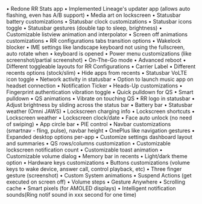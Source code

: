  • Redone RR Stats app
 • Implemented Lineage's updater app (allows auto flashing, even has A/B support)
 • Media art on lockscreen
 • Statusbar battery customizations
 • Statusbar clock customizations
 • Statusbar icons toggle
 • Statusbar gestures (double tap to sleep, brightness)
 • Customizable listview animation and interpolator
 • Screen off animations customizations
 • RR configurations tabs transition options
 • Wakelock blocker
 • IME settings like landscape keyboard not using the fullscreen, auto rotate when
 • keyboard is opened
 • Power menu customizations (like screenshot/partial screenshot)
 • On-The-Go mode
 • Advanced reboot
 • Different toggleable layouts for RR Configurations
 • Carrier Label
 • Different recents options (stock/slim)
 • Hide apps from recents
 • Statusbar VoLTE icon toggle
 • Network activity in statusbar
 • Option to launch music app on headset connection
 • Notification Ticker
 • Heads-Up customizations
 • Fingerprint authentication vibration toggle
 • Quick pulldown for QS
 • Smart pulldown
 • QS animations
 • Vibrate on touching QS
 • RR logo in statusbar
 • Adjust brightness by sliding across the status bar
 • Battery bar
 • Statusbar weather (Omni JAWS)
 • Lockscreen charging info
 • Lockscreen shortcuts
 • Lockscreen weather
 • Lockscreen clock/date
 • Face auto unlock (no need of swiping)
 • App circle bar
 • PIE control
 • Navbar customizations (smartnav - fling, pulse), navbar height
 • OnePlus like navigation gestures
 • Expanded desktop options per-app
 • Customize settings dashboard layout and summaries
 • QS rows/columns customization
 • Customizable lockscreen notification count
 • Customizable toast animation
 • Customizable volume dialog
 • Memory bar in recents
 • Light/dark theme option
 • Hardware keys customizations
 • Buttons customizations (volume keys to wake device, answer call, control playback, etc)
 • Three finger gesture (screenshot)
 • Custom System animations
 • Suspend Actions (get executed on screen off)
 • Volume steps
 • Gesture Anywhere
 • Scrolling cache
 • Smart pixels (for AMOLED displays)
 • Intelligent notification sounds(Ring notif sound in xxx second for one time)
